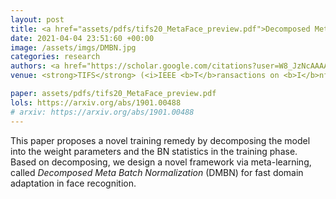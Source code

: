 ```yaml
---
layout: post
title: <a href="assets/pdfs/tifs20_MetaFace_preview.pdf">Decomposed Meta Batch Normalization for Fast Domain Adaptation in Face Recognition</a>
date: 2021-04-04 23:51:60 +00:00
image: /assets/imgs/DMBN.jpg
categories: research
authors: <a href="https://scholar.google.com/citations?user=W8_JzNcAAAAJ"><strong><u>Jianzhu Guo</u></strong></a>, <a href="https://scholar.google.com/citations?user=1rbNk5oAAAAJ">Xiangyu Zhu</a>, <a href="https://scholar.google.com/citations?user=cuJ3QG8AAAAJ">Zhen Lei</a>, <a href="https://scholar.google.com/citations?user=Y-nyLGIAAAAJ">Stan Z. Li</a>
venue: <strong>TIFS</strong> (<i>IEEE <b>T</b>ransactions on <b>I</b>nformation <b>F</b>orensics and <b>S</b>ecurity</i>) (<strong>Accepted</strong>)

paper: assets/pdfs/tifs20_MetaFace_preview.pdf
lols: https://arxiv.org/abs/1901.00488
# arxiv: https://arxiv.org/abs/1901.00488
---
```

This paper proposes a novel training remedy by decomposing the model into the weight parameters and the BN statistics in the training phase. Based on decomposing, we design a novel framework via meta-learning, called <i>Decomposed Meta Batch Normalization</i> (DMBN) for fast domain adaptation in face recognition.